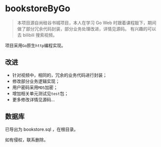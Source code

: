 # bookstoreByGo

> 本项目源自尚硅谷书城项目，本人在学习 Go Web 时跟着课程敲下，期间做了部分冗余代码封装，部分业务处理改进，详情见源码。
>有兴趣的可以去 bilibili 搜索视频。

项目采用`Go`原生`http`编程实现。

## 改进
 - 针对视频中，相同的，冗余的业务代码进行封装；
 - 修改部分业务逻辑实现；
 - 用户密码采用`MD5`加密；
 - 增加相关单元测试见`test`包；
 - 更多修改详情见源码...
 
## 数据库
已导出为 bookstore.sql ，在根目录。 

如有侵权，联系删除。